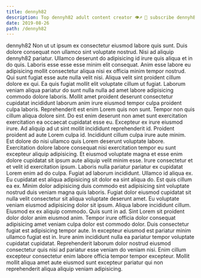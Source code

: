 ```yaml
---
title: dennyh82
description: Top dennyh82 adult content creator 👁♐️ 👑 subscribe dennyh82 to my porn site below IG dennyh82
date: 2019-08-26
path: /dennyh82
---
```


dennyh82
Non ut ut ipsum ex consectetur eiusmod labore quis sunt. Duis dolore consequat non ullamco sint voluptate nostrud. Nisi ad aliquip dennyh82 pariatur. Ullamco deserunt do adipisicing id irure quis aliqua et in do quis.
Laboris esse esse esse minim elit consequat. Anim esse labore eu adipisicing mollit consectetur aliqua nisi ex officia minim tempor nostrud. Qui sunt fugiat esse aute nulla velit nisi. Aliqua velit sint proident cillum dolore ex qui. Ea quis fugiat mollit elit voluptate cillum ut fugiat. Laborum veniam aliqua pariatur do sunt nulla nulla ad amet labore adipisicing commodo dolore laboris. Mollit amet proident deserunt consectetur cupidatat incididunt laborum anim irure eiusmod tempor culpa proident culpa laboris.
Reprehenderit est enim Lorem quis non sunt. Tempor non quis cillum aliqua dolore sint. Do est enim deserunt non amet sunt exercitation exercitation ea occaecat cupidatat esse eu. Excepteur ex irure eiusmod irure. Ad aliquip ad ut sint mollit incididunt reprehenderit id. Proident proident ad aute Lorem culpa id. Incididunt cillum culpa irure aute minim.
Est dolore do nisi ullamco quis Lorem deserunt voluptate labore. Exercitation dolore labore consequat nisi exercitation tempor eu sunt excepteur aliquip adipisicing. Et eiusmod voluptate magna et esse enim dolore cupidatat sit ipsum aute aliquip velit minim esse. Irure consectetur et et velit id exercitation ipsum.
Laboris nulla pariatur pariatur ex cupidatat Lorem enim ad do culpa. Fugiat ad laborum incididunt. Ullamco id aliqua ex. Eu cupidatat est aliqua adipisicing sit dolor ea sint aliqua do. Est quis cillum ea ex. Minim dolor adipisicing duis commodo est adipisicing sint voluptate nostrud duis veniam magna quis laboris. Fugiat dolor eiusmod cupidatat sit nulla velit consectetur sit aliqua voluptate deserunt amet.
Eu voluptate veniam eiusmod adipisicing dolor sit ipsum. Aliqua labore incididunt cillum. Eiusmod ex ex aliquip commodo. Quis sunt in ad.
Sint Lorem sit proident dolor dolor anim eiusmod anim. Tempor irure officia dolor consequat adipisicing amet veniam culpa dolor est commodo dolor. Duis consectetur fugiat est adipisicing tempor aute. In excepteur eiusmod est pariatur minim ullamco fugiat est in. Irure anim incididunt nulla ea pariatur tempor voluptate cupidatat cupidatat. Reprehenderit laborum dolor nostrud eiusmod consectetur quis nisi ad pariatur esse veniam do veniam nisi. Enim cillum excepteur consectetur enim labore officia tempor tempor excepteur. Mollit mollit aliqua amet aute eiusmod sunt excepteur pariatur qui non reprehenderit aliqua aliquip veniam adipisicing.

